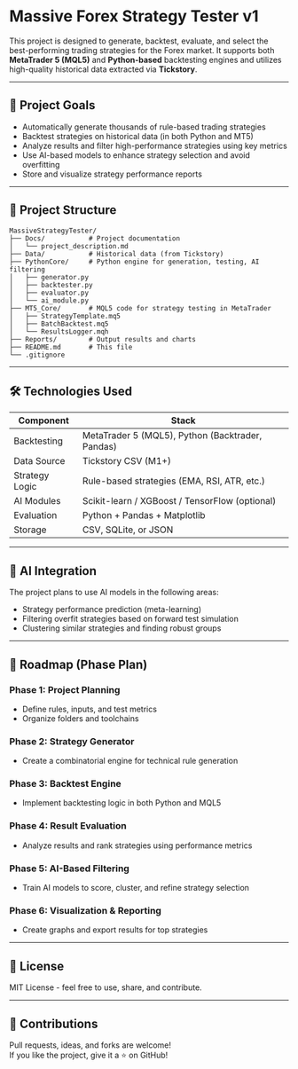 # Massive Forex Strategy Tester v1

This project is designed to generate, backtest, evaluate, and select the best-performing trading strategies for the Forex market. It supports both **MetaTrader 5 (MQL5)** and **Python-based** backtesting engines and utilizes high-quality historical data extracted via **Tickstory**.

---

## 🚀 Project Goals

- Automatically generate thousands of rule-based trading strategies
- Backtest strategies on historical data (in both Python and MT5)
- Analyze results and filter high-performance strategies using key metrics
- Use AI-based models to enhance strategy selection and avoid overfitting
- Store and visualize strategy performance reports

---

## 🧩 Project Structure

```
MassiveStrategyTester/
├── Docs/           # Project documentation
│   └── project_description.md
├── Data/           # Historical data (from Tickstory)
├── PythonCore/     # Python engine for generation, testing, AI filtering
│   ├── generator.py
│   ├── backtester.py
│   ├── evaluator.py
│   └── ai_module.py
├── MT5_Core/       # MQL5 code for strategy testing in MetaTrader
│   ├── StrategyTemplate.mq5
│   ├── BatchBacktest.mq5
│   └── ResultsLogger.mqh
├── Reports/        # Output results and charts
├── README.md       # This file
└── .gitignore
```

---

## 🛠 Technologies Used

| Component       | Stack                            |
|----------------|-----------------------------------|
| Backtesting     | MetaTrader 5 (MQL5), Python (Backtrader, Pandas) |
| Data Source     | Tickstory CSV (M1+)               |
| Strategy Logic  | Rule-based strategies (EMA, RSI, ATR, etc.) |
| AI Modules      | Scikit-learn / XGBoost / TensorFlow (optional) |
| Evaluation      | Python + Pandas + Matplotlib      |
| Storage         | CSV, SQLite, or JSON              |

---

## 🧠 AI Integration

The project plans to use AI models in the following areas:
- Strategy performance prediction (meta-learning)
- Filtering overfit strategies based on forward test simulation
- Clustering similar strategies and finding robust groups

---

## 📌 Roadmap (Phase Plan)

### Phase 1: Project Planning
- Define rules, inputs, and test metrics
- Organize folders and toolchains

### Phase 2: Strategy Generator
- Create a combinatorial engine for technical rule generation

### Phase 3: Backtest Engine
- Implement backtesting logic in both Python and MQL5

### Phase 4: Result Evaluation
- Analyze results and rank strategies using performance metrics

### Phase 5: AI-Based Filtering
- Train AI models to score, cluster, and refine strategy selection

### Phase 6: Visualization & Reporting
- Create graphs and export results for top strategies

---

## 📎 License

MIT License - feel free to use, share, and contribute.

---

## 🤝 Contributions

Pull requests, ideas, and forks are welcome!  
If you like the project, give it a ⭐ on GitHub!
